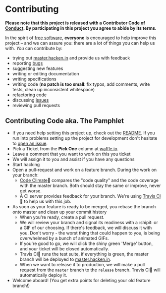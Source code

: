 # Contributing

**Please note that this project is released with a Contributor [Code of Conduct](CODE_OF_CONDUCT.md). By participating in this project you agree to abide by its terms.**

In the spirit of [free software](http://www.fsf.org/licensing/essays/free-sw.html), **everyone** is encouraged to help improve this project – and we can assure you: there are a lot of things you can help us with. *You* can contribute by:

* trying out [master.hacken.in](https://master.hacken.in) and provide us with feedback
* reporting [bugs](https://github.com/hacken-in/hacken-in/issues/new)
* suggesting new features
* writing or editing documentation
* writing specifications
* writing code (**no patch is too small**: fix typos, add comments, write tests, clean up inconsistent whitespace)
* refactoring code
* discussing [issues](https://github.com/hacken-in/hacken-in/issues?milestone=7&state=open)
* reviewing pull requests

## Contributing Code aka. The Pamphlet

* If you need help setting this project up, check out the [README](README.md). If you run into problems setting up the project for development don't hesitate to [open an issue](https://github.com/hacken-in/hacken-in/issues/new).
* Pick a Ticket from the **Pick One** column at [waffle.io](http://waffle.io/hacken-in/hacken-in).
* Leave a comment that you want to work on this you ticket
* We will assign it to you and assist if you have any questions
* Start hacking
* Open a pull-request and work on a feature branch. During the work on your branch:
    * [Code Climate](http://codeclimate.com):rainbow: compares the "code quality" and the code coverage with the master branch. Both should stay the same or improve, never get worse.
    * A CI server provides feedback for your branch. We're using [Travis CI](http://travis-ci.org):construction_worker: to help us with this job.
* As soon as your feature is ready to be merged, you rebase the branch onto master and clean up your commit history
    * When you're ready, create a pull request.
    * We will review your branch and signal its readiness with a :shipit: or a GIF of our choosing. If there's feedback, we will discuss it with you. Don't worry - the worst thing that could happen to you, is being overwhelmed by a bunch of animated GIFs.
    * If you're good to go, we will click the shiny green 'Merge' button, and your ticket will be closed automatically.
    * Travis CI:construction_worker: runs the test suite, if everything is green, the master branch will be deployed to [master.hacken.in](https://master.hacken.in).
    * When we want to release it to production, we will make a pull request from the `master` branch to the `release` branch. Travis CI:construction_worker: will automatically deploy it.
* Welcome aboard! (You get extra points for deleting your old feature branch!)
